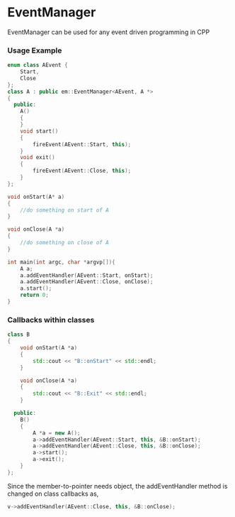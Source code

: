 # EventManager
EventManager can be used for any event driven programming in CPP

### Usage Example
```cpp
enum class AEvent {
    Start,
    Close
};
class A : public em::EventManager<AEvent, A *>
{
  public:
    A()
    {
    }
    void start()
    {
        fireEvent(AEvent::Start, this);
    }
    void exit()
    {
        fireEvent(AEvent::Close, this);
    }
};

void onStart(A* a)
{
    //do something on start of A
}

void onClose(A *a)
{
    //do something on close of A
}

int main(int argc, char *argvp[]){
    A a;
    a.addEventHandler(AEvent::Start, onStart);
    a.addEventHandler(AEvent::Close, onClose);
    a.start();
    return 0;
}
```

### Callbacks within classes
```cpp
class B
{
    void onStart(A *a)
    {
        std::cout << "B::onStart" << std::endl;
    }

    void onClose(A *a)
    {
        std::cout << "B::Exit" << std::endl;
    }

  public:
    B()
    {
        A *a = new A();
        a->addEventHandler(AEvent::Start, this, &B::onStart);
        a->addEventHandler(AEvent::Close, this, &B::onClose);
        a->start();
        a->exit();
    }
};
```
Since the member-to-pointer needs object, the addEventHandler method is changed on class callbacks as,
```cpp
v->addEventHandler(AEvent::Close, this, &B::onClose);
```